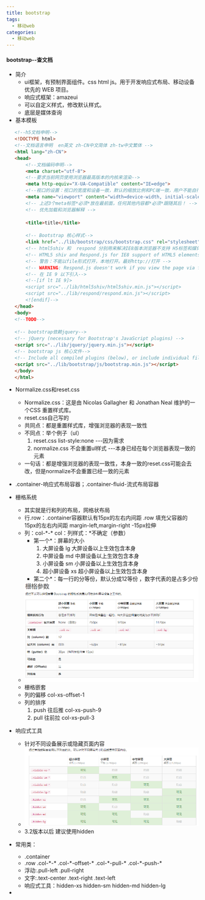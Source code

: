 ```yaml
---
title: bootstrap
tags:
  - 移动web
categories:
  - 移动web
---
```




#### bootstrap--查文档

- 简介
  + ui框架，有预制界面组件。css html js。用于开发响应式布局、移动设备优先的 WEB 项目。
  + 响应式框架：amazeui
  + 可以自定义样式，修改默认样式。
  + 底层是媒体查询
- 基本模板

```html
   <!--h5文档申明-->
   <!DOCTYPE html>
   <!--文档语言申明  en英文 zh-CN中文简体 zh-tw中文繁体 -->
   <html lang="zh-CN">
   <head>
       <!--文档编码申明-->
       <meta charset="utf-8">
       <!--要求当前网页使用浏览器最高版本的内核来渲染-->
       <meta http-equiv="X-UA-Compatible" content="IE=edge">
       <!--视口的设置：视口的宽度和设备一致，默认的缩放比例和PC端一致，用户不能自行缩放-->
       <meta name="viewport" content="width=device-width, initial-scale=1, user-scalable=0">
       <!-- 上述3个meta标签*必须*放在最前面，任何其他内容都*必须*跟随其后！ -->
       <!-- 优先加载和浏览器解释 -->
   
       <title>title</title>
   
       <!-- Bootstrap 核心样式-->
       <link href="../lib/bootstrap/css/bootstrap.css" rel="stylesheet">
       <!-- html5shiv 和  respond 分别用来解决IE8版本浏览器不支持 H5标签和媒体查询的  不兼容问题-->
       <!-- HTML5 shiv and Respond.js for IE8 support of HTML5 elements and media queries -->
       <!-- 警告：不能以file形式打开，本地打开。最好http://打开 -->
       <!-- WARNING: Respond.js doesn't work if you view the page via file:// -->
       <!-- 在 IE 9 以下引入-->
       <!--[if lt IE 9]>
       <script src="../lib/html5shiv/html5shiv.min.js"></script>
       <script src="../lib/respond/respond.min.js"></script>
       <![endif]-->
   </head>
   <body>
   <!--TODO-->
    
   <!-- bootstrap依赖jquery-->
   <!-- jQuery (necessary for Bootstrap's JavaScript plugins) -->
   <script src="../lib/jquery/jquery.min.js"></script>
   <!-- bootstrap js 核心文件-->
   <!-- Include all compiled plugins (below), or include individual files as needed -->
   <script src="../lib/bootstrap/js/bootstrap.min.js"></script>
   </body>
   </html>
```

- Normalize.css和reset.css
  + Normalize.css：这是由 Nicolas Gallagher 和 Jonathan Neal 维护的一个CSS 重置样式库。
  + reset.css自己写的
  + 共同点：都是重置样式库，增强浏览器的表现一致性
  + 不同点：举个例子（ul）
    1. reset.css   list-style:none ---因为需求
    2. normalize.css 不会重置ul样式 ---本身已经在每个浏览器表现一致的元素
  + 一句话：都是增强浏览器的表现一致性，本身一致的reset.css可能会去改，但是normalize不会重置已经一致的元素
- .container-响应式布局容器；.container-fluid-流式布局容器
- 栅格系统
  + 其实就是行和列的布局，网格状布局
  + 行.row：.container容器默认有15px的左右内间距  .row 填充父容器的15px的左右内间距   margin-left,margin-right -15px拉伸 
  + 列：col-\*-*  col：列样式：*不确定（参数）
    - 第一个*：屏幕的大小
      1. 大屏设备     lg   大屏设备以上生效包含本身
      2. 中屏设备     md   中屏设备以上生效包含本身
      3. 小屏设备     sm   小屏设备以上生效包含本身
      4. 超小屏设备   xs   超小屏设备以上生效包含本身
    - 第二个*：每一行的分等份，默认分成12等份 ，数字代表的是占多少份
  + ![](./img/栅格.png)  
  + 栅格嵌套
  + 列的偏移 col-xs-offset-1
  + 列的排序 
    1. push 往后推 col-xs-push-9
    2. pull 往前拉 col-xs-pull-3
 - 响应式工具
   + 针对不同设备展示或隐藏页面内容
   + ![](./img/响应式工具.png) 
   + 3.2版本以后  建议使用hidden
- 常用类：
  + .container
  + .row  .col-\*-*  .col-\*-offset-*  .col-\*-pull-*  .col-\*-push-*
  + 浮动:.pull-left .pull-right 
  + 文字:.text-center .text-right .text-left  
  + 响应式工具：hidden-xs hidden-sm hidden-md hidden-lg

- 

